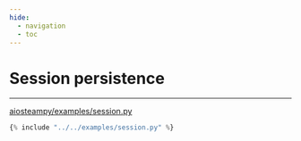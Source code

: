 ```yaml
---
hide:
  - navigation
  - toc
---
```


# Session persistence

---

[aiosteampy/examples/session.py](https://github.com/somespecialone/aiosteampy/blob/main/examples/session.py)

```python
{% include "../../examples/session.py" %}
```
